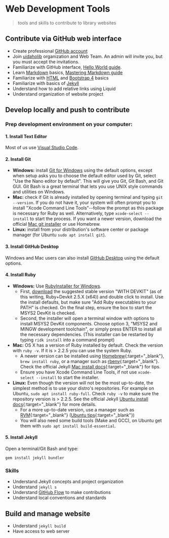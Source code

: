 # Web Development Tools

> tools and skills to contribute to library websites

## Contribute via GitHub web interface 

- Create professional [GitHub account](https://github.com/join)
- Join [uidaholib](https://github.com/uidaholib) organization and Web Team. An admin will invite you, but you must accept the invitations.
- Familiarize with GitHub interface, [Hello World guide](https://guides.github.com/activities/hello-world/).
- Learn [Markdown](https://daringfireball.net/projects/markdown/) basics, [Mastering Markdown guide](https://guides.github.com/features/mastering-markdown/)
- Familiarize with [HTML](https://www.w3schools.com/html/default.asp) and [Bootstrap 4](https://getbootstrap.com/docs/4.1/getting-started/introduction/) basics
- Familiarize with basics of [Jekyll](https://jekyllrb.com/)
- Understand how to add relative links using Liquid
- Understand organization of website project

## Develop locally and push to contribute

### Prep development environment on your computer:

#### 1. Install Text Editor

Most of us use [Visual Studio Code](https://code.visualstudio.com/).

#### 2. Install Git 

- **Windows:** install [Git for Windows](https://git-for-windows.github.io/) using the default options, except when setup asks you to choose the default editor used by Git, select "Use the Nano editor by default". This will give you Git, Git Bash, and Git GUI. Git Bash is a great terminal that lets you use UNIX style commands and utilities on Windows.
- **Mac:** check if Git is already installed by opening terminal and typing `git --version`. If you do not have it, your system will often prompt you to install "Xcode Command Line Tools"--follow the prompt as this package is necessary for Ruby as well. Alternatively, type `xcode-select --install` to start the process. If you want a newer version, download the official [Mac git installer](https://git-scm.com/downloads) or use Homebrew.
- **Linux:** install from your distribution's software center or package manager (for Ubuntu `sudo apt install git`).

#### 3. Install GitHub Desktop

Windows and Mac users can also install [GitHub Desktop](https://desktop.github.com/) using the default options.

#### 4. Install Ruby 

- **Windows:** Use [RubyInstaller for Windows](https://rubyinstaller.org/). 
    - First, [download](https://rubyinstaller.org/downloads/) the suggested stable version "WITH DEVKIT" (as of this writing, Ruby+Devkit 2.5.X (x64)) and double click to install. Use the install defaults, but make sure "Add Ruby executables to your PATH" is checked. On the final step, ensure the box to start the MSYS2 DevKit is checked.
    - Second, the installer will open a terminal window with options to install MSYS2 DevKit components. Choose option 3, "MSYS2 and MINGW development toolchain", or simply press ENTER to install all the necessary dependencies. (This installer can be restarted by typing `ridk install` into a command prompt)
- **Mac:** OS X has a version of Ruby installed by default. Check the version with `ruby -v`. If it is > 2.2.5 you can use the system Ruby. 
    - A newer version can be installed using [Homebrew](https://brew.sh/){:target="_blank"}, `brew install ruby`, or a manager such as [rbenv](https://github.com/rbenv/rbenv){:target="_blank"}. Check the official Jekyll [Mac install docs](https://jekyllrb.com/docs/installation/macos/){:target="_blank"} for tips. 
    - Ensure you have Xcode Command Line Tools, if not use `xcode-select --install` to start the installer.
- **Linux:** Even though the version will not be the most up-to-date, the simplest method is to use your distro's repositories. For example on Ubuntu, `sudo apt install ruby-full`. Check `ruby -v` to make sure the repository version is > 2.2.5. See the official Jekyll [Ubuntu install docs](https://jekyllrb.com/docs/installation/ubuntu/){:target="_blank"} for more details.
    - For a more up-to-date version, use a manager such as [RVM](http://rvm.io/){:target="_blank"} ([Ubuntu tips](https://evanwill.github.io/_drafts/notes/ruby-notes.html){:target="_blank"})
    - You will also need some build tools (Make and GCC), on Ubuntu get them with `sudo apt install build-essential`.

#### 5. Install Jekyll 

Open a terminal/Git Bash and type:

`gem install jekyll bundler`

### Skills

- Understand Jekyll concepts and project organization
- Understand `jekyll s`
- Understand [GitHub Flow](https://guides.github.com/introduction/flow/) to make contributions
- Understand local conventions and standards 

## Build and manage website

- Understand `jekyll build`
- Have access to web server
